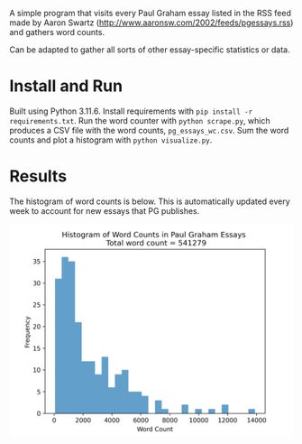 A simple program that visits every Paul Graham essay listed in the RSS feed 
made by Aaron Swartz (http://www.aaronsw.com/2002/feeds/pgessays.rss) and gathers word counts. 

Can be adapted to gather all sorts of other essay-specific statistics or data.

# Install and Run
Built using Python 3.11.6. Install requirements with `pip install -r requirements.txt`. 
Run the word counter with `python scrape.py`, which produces a CSV file with the word counts, `pg_essays_wc.csv`.
Sum the word counts and plot a histogram with `python visualize.py`. 

# Results
The histogram of word counts is below. This is automatically updated every week to account for new essays that PG publishes.

![Histogram of Word Counts](word_count_histogram.png)